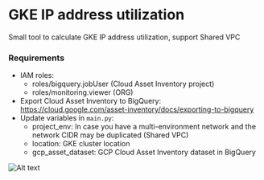 
# GKE IP address utilization

Small tool to calculate GKE IP address utilization, support Shared VPC

### Requirements
* IAM roles:
	* roles/bigquery.jobUser (Cloud Asset Inventory project)
	* roles/monitoring.viewer (ORG)
* Export Cloud Asset Inventory to BigQuery: https://cloud.google.com/asset-inventory/docs/exporting-to-bigquery
* Update variables in `main.py`:
	* project_env: In case you have a multi-environment network and the network CIDR may be duplicated (Shared VPC)
	* location: GKE cluster location
	* gcp_asset_dataset: GCP Cloud Asset Inventory dataset in BigQuery

![Alt text](/gcp-tools/blob/main/image/gke_ip_address_utilization_1.jpeg?raw=true "Demo")
